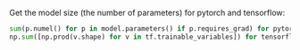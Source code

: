 
Get the model size (the number of parameters) for pytorch and tensorflow:

```python
sum(p.numel() for p in model.parameters() if p.requires_grad) for pytorch and
np.sum([np.prod(v.shape) for v in tf.trainable_variables]) for tensorflow
```
